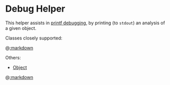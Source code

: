 # Debug Helper

This helper assists in [printf debugging](https://en.wikipedia.org/wiki/Debugging#Techniques), by printing (to ```stdout```) an analysis of a given object.

Classes closely supported:

@[:markdown](class_links.md)

Others:

- [Object](#object)

@[:markdown](class_inclusions.md)
